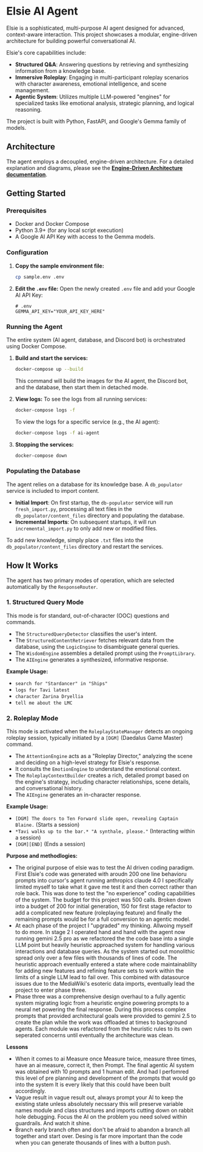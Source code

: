 # Elsie AI Agent

Elsie is a sophisticated, multi-purpose AI agent designed for advanced, context-aware interaction. This project showcases a modular, engine-driven architecture for building powerful conversational AI.

Elsie's core capabilities include:
-   **Structured Q&A**: Answering questions by retrieving and synthesizing information from a knowledge base.
-   **Immersive Roleplay**: Engaging in multi-participant roleplay scenarios with character awareness, emotional intelligence, and scene management.
-   **Agentic System**: Utilizes multiple LLM-powered "engines" for specialized tasks like emotional analysis, strategic planning, and logical reasoning.

The project is built with Python, FastAPI, and Google's Gemma family of models.

## Architecture
The agent employs a decoupled, engine-driven architecture. For a detailed explanation and diagrams, please see the [**Engine-Driven Architecture documentation**](./docs/ARCHITECTURE.md).

## Getting Started

### Prerequisites
-   Docker and Docker Compose
-   Python 3.9+ (for any local script execution)
-   A Google AI API Key with access to the Gemma models.

### Configuration

1.  **Copy the sample environment file:**
    ```bash
    cp sample.env .env
    ```
2.  **Edit the `.env` file:**
    Open the newly created `.env` file and add your Google AI API Key:
    ```env
    # .env
    GEMMA_API_KEY="YOUR_API_KEY_HERE"
    ```

### Running the Agent

The entire system (AI agent, database, and Discord bot) is orchestrated using Docker Compose.

1.  **Build and start the services:**
    ```bash
    docker-compose up --build
    ```
    This command will build the images for the AI agent, the Discord bot, and the database, then start them in detached mode.

2.  **View logs:**
    To see the logs from all running services:
    ```bash
    docker-compose logs -f
    ```
    To view the logs for a specific service (e.g., the AI agent):
    ```bash
    docker-compose logs -f ai-agent
    ```

3.  **Stopping the services:**
    ```bash
    docker-compose down
    ```

### Populating the Database

The agent relies on a database for its knowledge base. A `db_populator` service is included to import content.

-   **Initial Import**: On first startup, the `db-populator` service will run `fresh_import.py`, processing all text files in the `db_populator/content_files` directory and populating the database.
-   **Incremental Imports**: On subsequent startups, it will run `incremental_import.py` to only add new or modified files.

To add new knowledge, simply place `.txt` files into the `db_populator/content_files` directory and restart the services.

## How It Works

The agent has two primary modes of operation, which are selected automatically by the `ResponseRouter`.

### 1. Structured Query Mode
This mode is for standard, out-of-character (OOC) questions and commands.
-   The `StructuredQueryDetector` classifies the user's intent.
-   The `StructuredContentRetriever` fetches relevant data from the database, using the `LogicEngine` to disambiguate general queries.
-   The `WisdomEngine` assembles a detailed prompt using the `PromptLibrary`.
-   The `AIEngine` generates a synthesized, informative response.

**Example Usage:**
-   `search for "Stardancer" in "Ships"`
-   `logs for Tavi latest`
-   `character Zarina Dryellia`
-   `tell me about the LMC`

### 2. Roleplay Mode
This mode is activated when the `RoleplayStateManager` detects an ongoing roleplay session, typically initiated by a `[DGM]` (Daedalus Game Master) command.
-   The `AttentionEngine` acts as a "Roleplay Director," analyzing the scene and deciding on a high-level strategy for Elsie's response.
-   It consults the `EmotionEngine` to understand the emotional context.
-   The `RoleplayContextBuilder` creates a rich, detailed prompt based on the engine's strategy, including character relationships, scene details, and conversational history.
-   The `AIEngine` generates an in-character response.

**Example Usage:**
-   `[DGM] The doors to Ten Forward slide open, revealing Captain Blaine.` (Starts a session)
-   `*Tavi walks up to the bar.* "A synthale, please."` (Interacting within a session)
-   `[DGM][END]` (Ends a session) 

**Purpose and methodlogies:**
- The original purpose of elsie was to test the AI driven coding paradigm. First Elsie's code was generated with aroudn 200 one line behavioru prompts into cursor's agent running anthropics claude 4.0 I specifically limited myself to take what it gave me test it and then correct rather than role back. This was done to test the "no experience" coding capabilities of the system. The budget for this project was 500 calls. Broken down into a budget of 200 for initial generation, 150 for first stage refactor to add a complicated new feature (roleplaying feature) and finally the remaining prompts would be for a full conversion to an agentic model.
- At each phase of the project I "upgraded" my thinking. Allwoing myself to do more. In stage 2 I operated hand and hand with the agent now running gemini 2.5 pro as we refactored the the code base into a single LLM point but heavily heuristic approached system for handling various interactions and database queries. As the system started out monolithic spread only over a few files with thousands of lines of code. The heuristic approach eventually entered a state where code maintainablilty for adding new features and refining feature sets to work within the limits of a single LLM lead to fail over. This combined with datasource issues due to the MediaWiki's esoteric data imports, eventually lead the project to enter phase three.
- Phase three was a comprehensive design overhaul to a fully agentic system migrating logic from a heuristic engine powering prompts to a neural net powering the final response. During this process complex prompts that provided architectural goals were provided to gemini 2.5 to create the plan while the work was offloaded at times to background agents. Each module was refactored from the heuristic rules to its own seperated concerns until eventually the architecture was clean.

**Lessons**
- When it comes to ai Measure once Measure twice, measure three times, have an ai measure, correct it, then Prompt. The final agentic AI system was obtained with 10 prompts and 1 human edit. And had I perfomred this level of pre planning and development of the prompts that would go into the system It is every likely that this could have been built accordingly.
- Vague result in vague result out, always prompt your AI to keep the existing state unless absolutely necssary this will preserve variable names module and class structures and imports cutting down on rabbit hole debugging. Focus the AI on the problem you need solved within guardrails. And watch it shine.
- Branch early branch often and don't be afraid to abandon a branch all together and start over. Desing is far more important than the code when you can generate thousands of lines with a button push.


